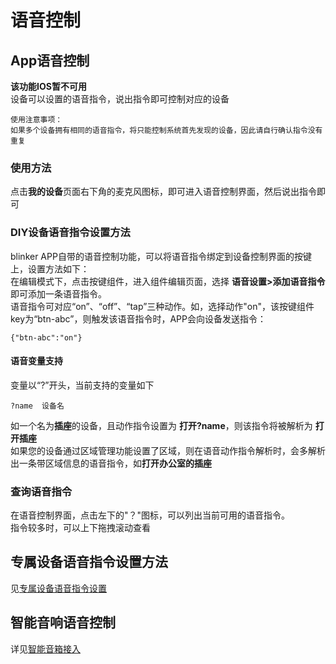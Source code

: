 # 语音控制  

## App语音控制  
**该功能IOS暂不可用**  
设备可以设置的语音指令，说出指令即可控制对应的设备  

    使用注意事项：  
    如果多个设备拥有相同的语音指令，将只能控制系统首先发现的设备，因此请自行确认指令没有重复  

### 使用方法  
点击**我的设备**页面右下角的麦克风图标，即可进入语音控制界面，然后说出指令即可  
  
### DIY设备语音指令设置方法  
blinker APP自带的语音控制功能，可以将语音指令绑定到设备控制界面的按键上，设置方法如下：  
在编辑模式下，点击按键组件，进入组件编辑页面，选择 **语音设置>添加语音指令** 即可添加一条语音指令。  
语音指令可对应“on”、“off”、“tap”三种动作。如，选择动作"on"，该按键组件key为“btn-abc”，则触发该语音指令时，APP会向设备发送指令：
```
{"btn-abc":"on"}
```  
#### 语音变量支持
变量以“?”开头，当前支持的变量如下    
```
?name  设备名
```
如一个名为**插座**的设备，且动作指令设置为 **打开?name**，则该指令将被解析为 **打开插座**  
如果您的设备通过区域管理功能设置了区域，则在语音动作指令解析时，会多解析出一条带区域信息的语音指令，如**打开办公室的插座**  


### 查询语音指令  
在语音控制界面，点击左下的"？"图标，可以列出当前可用的语音指令。   
指令较多时，可以上下拖拽滚动查看   

## 专属设备语音指令设置方法  
见[专属设备语音指令设置]()

## 智能音响语音控制  
详见[智能音箱接入](?file=004-特有功能/00-智能音箱接入 "智能音箱接入")  
